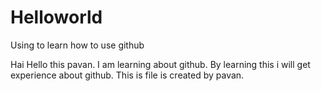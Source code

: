# Helloworld
Using to learn how to use github 

Hai Hello this pavan.
I am learning about github.
By learning this i will get experience about github.
This is file is created by pavan.
